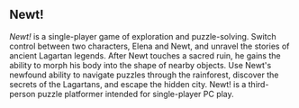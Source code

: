 ## Newt!
_Newt!_ is a single-player game of exploration and puzzle-solving. Switch control between two characters, Elena and Newt, and unravel the stories of ancient Lagartan legends. After Newt touches a sacred ruin, he gains the ability to morph his body into the shape of nearby objects. Use Newt's newfound ability to navigate puzzles through the rainforest, discover the secrets of the Lagartans, and escape the hidden city. Newt! is a third-person puzzle platformer intended for single-player PC play. 
